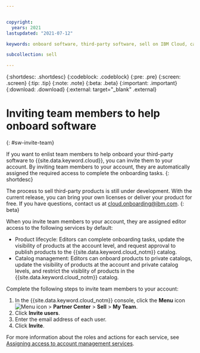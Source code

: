 ```yaml
---


copyright:
  years: 2021
lastupdated: "2021-07-12"

keywords: onboard software, third-party software, sell on IBM Cloud, catalog details, support, software, partner center, sellers, catalog, product lifecycle, invite team, IAM, access

subcollection: sell

---
```


{:shortdesc: .shortdesc}
{:codeblock: .codeblock}
{:pre: .pre}
{:screen: .screen}
{:tip: .tip}
{:note: .note}
{:beta: .beta}
{:important: .important}
{:download: .download}
{:external: target="_blank" .external}

# Inviting team members to help onboard software
{: #sw-invite-team}

If you want to enlist team members to help onboard your third-party software to {{site.data.keyword.cloud}}, you can invite them to your account. By inviting team members to your account, they are automatically assigned the required access to complete the onboarding tasks. 
{: shortdesc}

The process to sell third-party products is still under development. With the current release, you can bring your own licenses or deliver your product for free. If you have questions, contact us at cloud.onboarding@ibm.com.
{: beta}

When you invite team members to your account, they are assigned editor access to the following services by default:

* Product lifecycle: Editors can complete onboarding tasks, update the visibility of products at the account level, and request approval to publish products to the {{site.data.keyword.cloud_notm}} catalog. 
* Catalog management: Editors can onboard products to private catalogs, update the visibility of products at the account and private catalog levels, and restrict the visiblity of products in the {{site.data.keyword.cloud_notm}} catalog.

Complete the following steps to invite team members to your account: 

1. In the {{site.data.keyword.cloud_notm}} console, click the **Menu** icon ![Menu icon](../icons/icon_hamburger.svg "Menu") > **Partner Center** > **Sell** > **My Team**.
1. Click **Invite users**.
1. Enter the email address of each user.  
1. Click **Invite**.

For more information about the roles and actions for each service, see [Assigning access to account management services](/docs/sell?topic=account-account-services#account-management-actions-roles).




 

